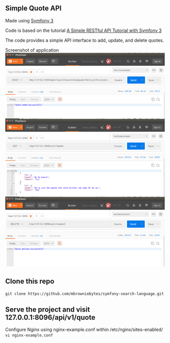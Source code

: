 ## Simple Quote API

 Made using [Symfony 3](https://symfony.com/)
 
 Code is based on the tutorial [A Simple RESTful API Tutorial with Symfony 3](https://andrewadcock.com/a-simple-restful-api-tutorial-with-symfony-3/)
 
 The code provides a simple API interface to add, update, and delete quotes.  
 
 Screenshot of application
 ![Screenshot of application](screenshot.png)

 
 
## Clone this repo

`git clone https://github.com/mbrowniebytes/symfony-search-language.git`

## Serve the project and visit 127.0.0.1:8096/api/v1/quote
 
 Configure Nginx using nginx-example.conf within /etc/nginx/sites-enabled/  
`vi nginx-example.conf`  
